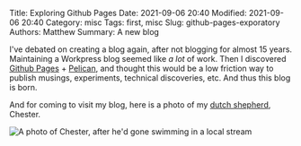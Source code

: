 Title: Exploring Github Pages
Date: 2021-09-06 20:40
Modified: 2021-09-06 20:40
Category: misc
Tags: first, misc
Slug: github-pages-exporatory
Authors: Matthew
Summary: A new blog

I've debated on creating a blog again, after not blogging for almost 15 years. Maintaining a Workpress blog seemed like _a lot_ of work. Then I discovered [Github Pages](https://pages.github.com/) + [Pelican](https://docs.getpelican.com/en/latest/), and thought this would be a low friction way to publish musings, experiments, technical discoveries, etc. And thus this blog is born. 

And for coming to visit my blog, here is a photo of my [dutch shepherd](https://www.akc.org/dog-breeds/dutch-shepherd/), Chester. 

![A photo of Chester, after he'd gone swimming in a local stream]({static}/images/chester.png)